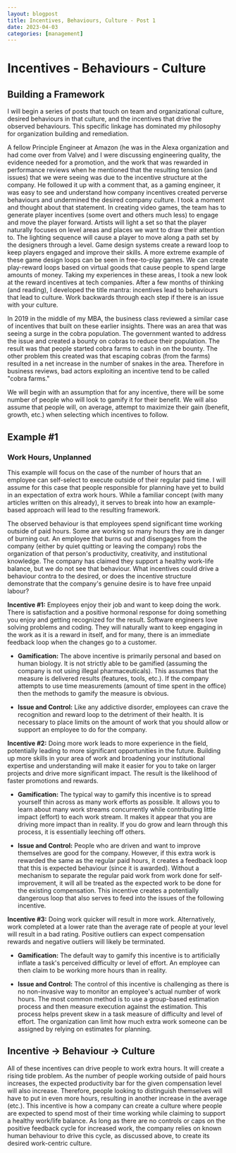 ```yaml
---
layout: blogpost
title: Incentives, Behaviours, Culture - Post 1
date: 2023-04-03
categories: [management]
---
```

# Incentives - Behaviours - Culture
## Building a Framework

I will begin a series of posts that touch on team and organizational culture, desired behaviours in that culture, and the incentives that drive the observed behaviours. This specific linkage has dominated my philosophy for organization building and remediation. 

A fellow Principle Engineer at Amazon (he was in the Alexa organization and had come over from Valve) and I were discussing engineering quality, the evidence needed for a promotion, and the work that was rewarded in performance reviews when he mentioned that the resulting tension (and issues) that we were seeing was due to the incentive structure at the company. He followed it up with a comment that, as a gaming engineer, it was easy to see and understand how company incentives created perverse behaviours and undermined the desired company culture. I took a moment and thought about that statement. In creating video games, the team has to generate player incentives (some overt and others much less) to engage and move the player forward. Artists will light a set so that the player naturally focuses on level areas and places we want to draw their attention to. The lighting sequence will cause a player to move along a path set by the designers through a level. Game design systems create a reward loop to keep players engaged and improve their skills. A more extreme example of these game design loops can be seen in free-to-play games. We can create play-reward loops based on virtual goods that cause people to spend large amounts of money. Taking my experiences in these areas, I took a new look at the reward incentives at tech companies. After a few months of thinking (and reading), I developed the title mantra: incentives lead to behaviours that lead to culture. Work backwards through each step if there is an issue with your culture.

In 2019 in the middle of my MBA, the business class reviewed a similar case of incentives that built on these earlier insights. There was an area that was seeing a surge in the cobra population. The government wanted to address the issue and created a bounty on cobras to reduce their population. The result was that people started cobra farms to cash in on the bounty. The other problem this created was that escaping cobras (from the farms) resulted in a net increase in the number of snakes in the area. Therefore in business reviews, bad actors exploiting an incentive tend to be called "cobra farms."

We will begin with an assumption that for any incentive, there will be some number of people who will look to gamify it for their benefit. We will also assume that people will, on average, attempt to maximize their gain (benefit, growth, etc.) when selecting which incentives to follow.

## Example #1
### Work Hours, Unplanned

This example will focus on the case of the number of hours that an employee can self-select to execute outside of their regular paid time. I will assume for this case that people responsible for planning have yet to build in an expectation of extra work hours. While a familiar concept (with many articles written on this already), it serves to break into how an example-based approach will lead to the resulting framework.

The observed behaviour is that employees spend significant time working outside of paid hours. Some are working so many hours they are in danger of burning out. An employee that burns out and disengages from the company (either by quiet quitting or leaving the company) robs the organization of that person's productivity, creativity, and institutional knowledge. The company has claimed they support a healthy work-life balance, but we do not see that behaviour. What incentives could drive a behaviour contra to the desired, or does the incentive structure demonstrate that the company's genuine desire is to have free unpaid labour?

**Incentive #1:** Employees enjoy their job and want to keep doing the work. There is satisfaction and a positive hormonal response for doing something you enjoy and getting recognized for the result. Software engineers love solving problems and coding. They will naturally want to keep engaging in the work as it is a reward in itself, and for many, there is an immediate feedback loop when the changes go to a customer.

- **Gamification:** The above incentive is primarily personal and based on human biology. It is not strictly able to be gamified (assuming the company is not using illegal pharmaceuticals). This assumes that the measure is delivered results (features, tools, etc.). If the company attempts to use time measurements (amount of time spent in the office) then the methods to gamify the measure is obvious.

- **Issue and Control:** Like any addictive disorder, employees can crave the recognition and reward loop to the detriment of their health. It is necessary to place limits on the amount of work that you should allow or support an employee to do for the company.

**Incentive #2:** Doing more work leads to more experience in the field, potentially leading to more significant opportunities in the future. Building up more skills in your area of work and broadening your institutional expertise and understanding will make it easier for you to take on larger projects and drive more significant impact. The result is the likelihood of faster promotions and rewards.

- **Gamification:** The typical way to gamify this incentive is to spread yourself thin across as many work efforts as possible. It allows you to learn about many work streams concurrently while contributing little impact (effort) to each work stream. It makes it appear that you are driving more impact than in reality. If you do grow and learn through this process, it is essentially leeching off others. 

- **Issue and Control:** People who are driven and want to improve themselves are good for the company. However, if this extra work is rewarded the same as the regular paid hours, it creates a feedback loop that this is expected behaviour (since it is awarded). Without a mechanism to separate the regular paid work from work done for self-improvement, it will all be treated as the expected work to be done for the existing compensation. This incentive creates a potentially dangerous loop that also serves to feed into the issues of the following incentive.

**Incentive #3:** Doing work quicker will result in more work. Alternatively, work completed at a lower rate than the average rate of people at your level will result in a bad rating. Positive outliers can expect compensation rewards and negative outliers will likely be terminated.

- **Gamification:** The default way to gamify this incentive is to artificially inflate a task's perceived difficulty or level of effort. An employee can then claim to be working more hours than in reality. 

- **Issue and Control:** The control of this incentive is challenging as there is no non-invasive way to monitor an employee's actual number of work hours. The most common method is to use a group-based estimation process and then measure execution against the estimation. This process helps prevent skew in a task measure of difficulty and level of effort. The organization can limit how much extra work someone can be assigned by relying on estimates for planning.

## Incentive -> Behaviour -> Culture
All of these incentives can drive people to work extra hours. It will create a rising tide problem. As the number of people working outside of paid hours increases, the expected productivity bar for the given compensation level will also increase. Therefore, people looking to distinguish themselves will have to put in even more hours, resulting in another increase in the average (etc.). This incentive is how a company can create a culture where people are expected to spend most of their time working while claiming to support a healthy work/life balance. As long as there are no controls or caps on the positive feedback cycle for increased work, the company relies on known human behaviour to drive this cycle, as discussed above, to create its desired work-centric culture.

